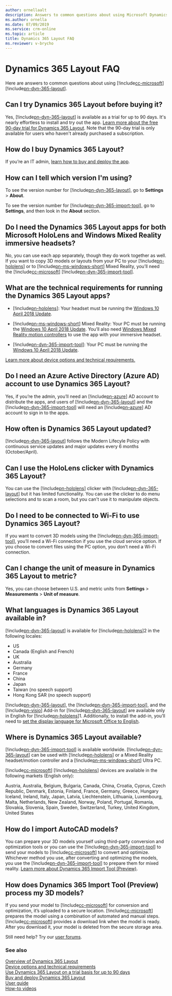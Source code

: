 ```yaml
---
author: ornellaalt
description: Answers to common questions about using Microsoft Dynamics 365 Layout
ms.author: ornella
ms.date: 07/09/2019
ms.service: crm-online
ms.topic: article
title: Dynamics 365 Layout FAQ
ms.reviewer: v-brycho
---
```


# Dynamics 365 Layout FAQ

Here are answers to common questions about using [!include[cc-microsoft](../includes/cc-microsoft.md)] [!include[pn-dyn-365-layout](../includes/pn-dyn-365-layout.md)].

## Can I try Dynamics 365 Layout before buying it?

Yes, [!include[pn-dyn-365-layout](../includes/pn-dyn-365-layout.md)] is available as a trial for up to 90 days. It's nearly effortless to install and try out the app. [Learn more about the free 90-day trial for Dynamics 365 Layout](try-layout-free.md). Note that the 90-day trial is only available for users who haven't already purchased a subscription. 

## How do I buy Dynamics 365 Layout?  

If you’re an IT admin, [learn how to buy and deploy the app](buy-and-deploy-layout.md). 

## How can I tell which version I'm using?

To see the version number for [!include[pn-dyn-365-layout](../includes/pn-dyn-365-layout.md)], go to **Settings** > **About**.

To see the version number for [!include[pn-dyn-365-import-tool](../includes/pn-dyn-365-import-tool.md)], go to **Settings**, and then look in the **About** section.

## Do I need the Dynamics 365 Layout apps for both Microsoft HoloLens and Windows Mixed Reality immersive headsets?

No, you can use each app separately, though they do work together as well. If you want to copy 3D models or layouts from your PC to your [!include[pn-hololens](../includes/pn-hololens.md)] 
or to [!include[pn-ms-windows-short](../includes/pn-ms-windows-short.md)] Mixed Reality, you’ll need the 
[!include[cc-microsoft](../includes/cc-microsoft.md)] [!include[pn-dyn-365-import-tool](../includes/pn-dyn-365-import-tool.md)].


## What are the technical requirements for running the Dynamics 365 Layout apps?

-   [!include[pn-hololens](../includes/pn-hololens.md)]: Your headset must be running the [Windows 10 April 2018
    Update](https://support.microsoft.com/help/12643). 

-   [!include[pn-ms-windows-short](../includes/pn-ms-windows-short.md)] Mixed Reality: Your PC must be running the [Windows 10 April 2018
    Update](https://support.microsoft.com/help/4028685). You’ll also need
    [Windows Mixed Reality motion
    controllers](https://support.microsoft.com/help/4040517) to use the
    app with your immersive headset.

-   [!include[pn-dyn-365-import-tool](../includes/pn-dyn-365-import-tool.md)]: Your PC must be running the [Windows 10 April 2018
    Update](https://support.microsoft.com/help/4028685).

[Learn more about device options and technical requirements.](requirements.md)

## Do I need an Azure Active Directory (Azure AD) account to use Dynamics 365 Layout?

Yes, if you’re the admin, you’ll need an [!include[pn-azure](../includes/pn-azure.md)] AD account to distribute the
apps, and users of [!include[pn-dyn-365-layout](../includes/pn-dyn-365-layout.md)] and the [!include[pn-dyn-365-import-tool](../includes/pn-dyn-365-import-tool.md)] will need an [!include[pn-azure](../includes/pn-azure.md)] AD account to
sign in to the apps.

## How often is Dynamics 365 Layout updated?

[!include[pn-dyn-365-layout](../includes/pn-dyn-365-layout.md)] follows the Modern Lifecyle Policy with continuous service updates and major updates every 6 months (October/April). 


## Can I use the HoloLens clicker with Dynamics 365 Layout?

You can use the [!include[pn-hololens](../includes/pn-hololens.md)] clicker with [!include[pn-dyn-365-layout](../includes/pn-dyn-365-layout.md)] but it has limited functionality. You can use the clicker to do menu selections and to scan a room, but you can't use it to manipulate objects.

## Do I need to be connected to Wi-Fi to use Dynamics 365 Layout?

If you want to convert 3D models using the [!include[pn-dyn-365-import-tool](../includes/pn-dyn-365-import-tool.md)], you’ll need a Wi-Fi
connection if you use the cloud service option. If you choose to convert files
using the PC option, you don’t need a Wi-Fi connection.

## Can I change the unit of measure in Dynamics 365 Layout to metric?

Yes, you can choose between U.S. and metric units from **Settings** \>
**Measurements** \> **Unit of measure**.

## What languages is Dynamics 365 Layout available in?

[!include[pn-dyn-365-layout](../includes/pn-dyn-365-layout.md)] is available for [!include[pn-hololens](../includes/pn-hololens.md)]2 in the following locales:

- US
- Canada (English and French)
- UK
- Australia
- Germany
- France
- China
- Japan
- Taiwan (no speech support)
- Hong Kong SAR (no speech support)

[!include[pn-dyn-365-layout](../includes/pn-dyn-365-layout.md)], the [!include[pn-dyn-365-import-tool](../includes/pn-dyn-365-import-tool.md)], and the [!include[pn-visio](../includes/pn-visio.md)] Add-in for [!include[pn-dyn-365-layout](../includes/pn-dyn-365-layout.md)] are
available only in English for [!include[pn-hololens](../includes/pn-hololens.md)]1. Additionally, to install the add-in, you’ll need to
[set the display language for Microsoft Office to
English](https://support.office.com/article/add-an-editing-language-or-set-language-preferences-in-office-663d9d94-ca99-4a0d-973e-7c4a6b8a827d).

## Where is Dynamics 365 Layout available?

[!include[pn-dyn-365-import-tool](../includes/pn-dyn-365-import-tool.md)] is available worldwide. [!include[pn-dyn-365-layout](../includes/pn-dyn-365-layout.md)] can be used with [!include[pn-hololens](../includes/pn-hololens.md)] or a Mixed Reality headset/motion controller and a [!include[pn-ms-windows-short](../includes/pn-ms-windows-short.md)] Ultra PC.

[!include[cc-microsoft](../includes/cc-microsoft.md)] [!include[pn-hololens](../includes/pn-hololens.md)] devices are available in the following markets (English only):

Austria, Australia, Belgium, Bulgaria, Canada, China, Croatia, Cyprus, Czech Republic, Denmark, Estonia, Finland, France, Germany, Greece, Hungary Iceland, Ireland, Italy, Japan, Latvia, Liechtenstein, Lithuania, Luxembourg, Malta, Netherlands, New Zealand, Norway, Poland, Portugal, Romania, Slovakia, Slovenia, Spain, Sweden, Switzerland, Turkey, United Kingdom, United States

## How do I import AutoCAD models?

You can prepare your 3D models yourself using third-party conversion and optimization tools or you can use the [!include[pn-dyn-365-import-tool](../includes/pn-dyn-365-import-tool.md)] to send your models to [!include[cc-microsoft](../includes/cc-microsoft.md)] to convert and optimize. Whichever method you use, after converting and optimizing the models, you use the [!include[pn-dyn-365-import-tool](../includes/pn-dyn-365-import-tool.md)] to prepare them for mixed reality. [Learn more about Dynamics 365 Import Tool (Preview)](https://docs.microsoft.com/dynamics365/mixed-reality/import-tool).

## How does Dynamics 365 Import Tool (Preview) process my 3D models?

If you send your model to [!include[cc-microsoft](../includes/cc-microsoft.md)] for conversion and optimization, it’s uploaded to a secure location. [!include[cc-microsoft](../includes/cc-microsoft.md)] prepares the model using a combination of automated and manual steps. [!include[cc-microsoft](../includes/cc-microsoft.md)] provides a download link when the model is ready. After you download it, your model is deleted from the secure storage area.

Still need help? Try our [user forums](https://community.dynamics.com/365/layout).

### See also
[Overview of Dynamics 365 Layout](index.md)<br/>
[Device options and technical requirements](requirements.md)<br/>
[Use Dynamics 365 Layout on a trial basis for up to 90 days](try-layout-free.md)<br/>
[Buy and deploy Dynamics 365 Layout](buy-and-deploy-layout.md)<br/>
[User guide](user-guide.md)<br/>
[How-to videos](videos.md)<br/>

